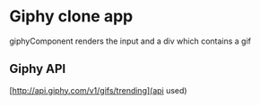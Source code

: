 # Giphy clone app
giphyComponent renders the input and a div which contains a gif

## Giphy API
[http://api.giphy.com/v1/gifs/trending](api used)

